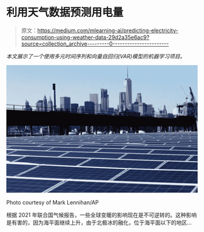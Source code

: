 # 利用天气数据预测用电量

> 原文：<https://medium.com/mlearning-ai/predicting-electricity-consumption-using-weather-data-29d2a35e6ac9?source=collection_archive---------0----------------------->

*本文展示了一个使用多元时间序列和向量自回归(VAR)模型的机器学习项目。*

![](img/071ffde720f18506c4dde0a11ff12c1a.png)

Photo courtesy of Mark Lennihan/AP

根据 2021 年联合国气候报告，一些全球变暖的影响现在是不可逆转的。这种影响是有害的，因为海平面继续上升，由于北极冰的融化，位于海平面以下的地区…